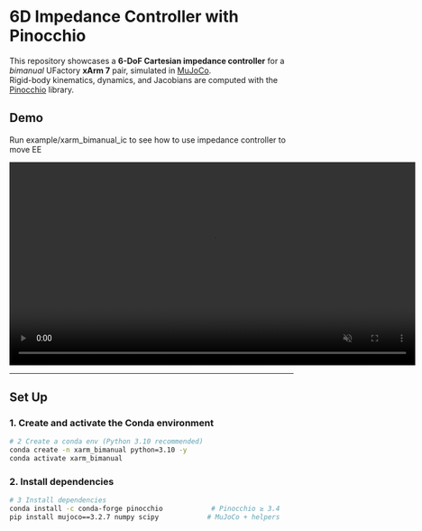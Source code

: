 # 6D Impedance Controller with Pinocchio

This repository showcases a **6-DoF Cartesian impedance controller** for a *bimanual* UFactory **xArm 7** pair, simulated in [MuJoCo](https://mujoco.org/).  
Rigid-body kinematics, dynamics, and Jacobians are computed with the [Pinocchio](https://github.com/stack-of-tasks/pinocchio) library.



## Demo

Run example/xarm_bimanual_ic to see how to use impedance controller to move EE

<!-- <p align="center">
  <img src="fig/bimanual_ic_demo.gif" width="720" alt="Impedance-control demo GIF">
</p> -->

<video src="fig/test_video.mp4" autoplay loop muted playsinline width="720"></video>

---



## Set Up

### 1. Create and activate the Conda environment
```bash
# 2 Create a conda env (Python 3.10 recommended)
conda create -n xarm_bimanual python=3.10 -y
conda activate xarm_bimanual

```   

### 2. Install dependencies
```bash
# 3 Install dependencies
conda install -c conda-forge pinocchio            # Pinocchio ≥ 3.4
pip install mujoco==3.2.7 numpy scipy            # MuJoCo + helpers


```  


